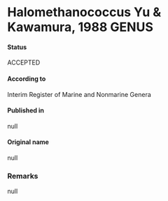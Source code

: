 Halomethanococcus Yu & Kawamura, 1988 GENUS
=======

#### Status
ACCEPTED

#### According to
Interim Register of Marine and Nonmarine Genera

#### Published in
null

#### Original name
null

### Remarks
null